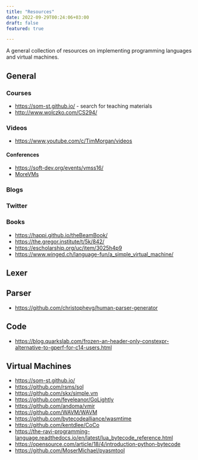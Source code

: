 ```yaml
---
title: "Resources"
date: 2022-09-29T00:24:06+03:00
draft: false
featured: true

---
```


A general collection of resources on implementing programming languages and
virtual machines.

<!--more-->


## General

### Courses

- https://som-st.github.io/ - search for teaching materials
- http://www.wolczko.com/CS294/

### Videos

- https://www.youtube.com/c/TimMorgan/videos

#### Conferences

- https://soft-dev.org/events/vmss16/
- [MoreVMs](https://www.youtube.com/c/programmingconf/playlists)

### Blogs

### Twitter

### Books

- https://happi.github.io/theBeamBook/
- https://the.gregor.institute/t/5k/842/
- https://escholarship.org/uc/item/3025h4p9
- https://www.winged.ch/language-fun/a_simple_virtual_machine/

## Lexer

## Parser

- https://github.com/christophevg/human-parser-generator


## Code

- https://blog.quarkslab.com/frozen-an-header-only-constexpr-alternative-to-gperf-for-c14-users.html

## Virtual Machines

- https://som-st.github.io/
- https://github.com/rsms/sol
- https://github.com/skx/simple.vm
- https://github.com/feyeleanor/GoLightly
- https://github.com/andoma/vmir
- https://github.com/WAVM/WAVM
- https://github.com/bytecodealliance/wasmtime
- https://github.com/kentdlee/CoCo
- https://the-ravi-programming-language.readthedocs.io/en/latest/lua_bytecode_reference.html
- https://opensource.com/article/18/4/introduction-python-bytecode
- https://github.com/MoserMichael/pyasmtool
